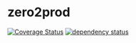 # zero2prod
[![Coverage Status](https://coveralls.io/repos/github/MSalah73/zero2prod/badge.svg?branch=master)](https://coveralls.io/github/MSalah73/zero2prod?branch=master)
[![dependency status](https://deps.rs/repo/github/Msalah73/zero2prod/status.svg)](https://deps.rs/repo/github/Msalah73/zero2prod)
